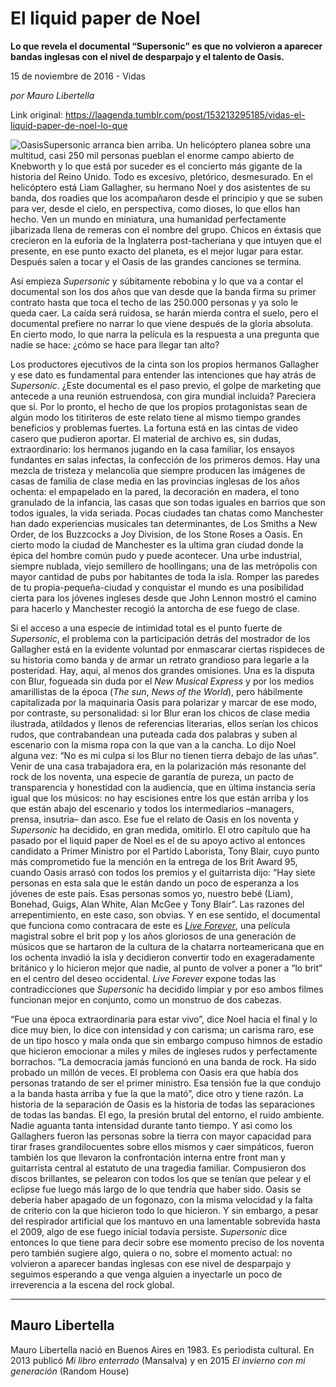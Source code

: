 # El liquid paper de Noel

**Lo que revela el documental “Supersonic” es que no volvieron a aparecer bandas inglesas con el nivel de
desparpajo y el talento de Oasis.**

15 de noviembre de 2016 - Vidas

_por Mauro Libertella_

Link original: https://laagenda.tumblr.com/post/153213295185/vidas-el-liquid-paper-de-noel-lo-que

![Oasis](https://64.media.tumblr.com/ee4b071da657a3130e169a7632781634/tumblr_inline_pk0a4x9hYo1t6q87u_500.png)Supersonic
arranca bien arriba. Un helicóptero planea sobre una multitud, casi
250 mil personas pueblan el enorme campo abierto de Knebworth y lo
que está por suceder es el concierto más gigante de la historia del
Reino Unido. Todo es excesivo, pletórico, desmesurado. En el
helicóptero está Liam Gallagher, su hermano Noel y dos asistentes
de su banda, dos roadies que los acompañaron desde el principio y
que se suben para ver, desde el cielo, en perspectiva, como dioses,
lo que ellos han hecho. Ven un mundo en miniatura, una humanidad
perfectamente jibarizada llena de remeras con el nombre del grupo.
Chicos en éxtasis que crecieron en la euforia de la Inglaterra
post-tacheriana y que intuyen que el presente, en ese punto exacto
del planeta, es el mejor lugar para estar. Después salen a tocar y
el Oasis de las grandes canciones se termina.

 Así empieza *Supersonic*
y súbitamente rebobina y lo que va a contar el documental son los
dos años que van desde que la banda firma su primer contrato hasta
que toca el techo de las 250.000 personas y ya solo le queda caer. La
caída será ruidosa, se harán mierda contra el suelo, pero el
documental prefiere no narrar lo que viene después de la gloria
absoluta. En cierto modo, lo que narra la película es la respuesta a
una pregunta que nadie se hace: ¿cómo se hace para llegar tan alto?

 Los productores
ejecutivos de la cinta son los propios hermanos Gallagher y ese dato
es fundamental para entender las intenciones que hay atrás de
*Supersonic*. ¿Este documental es el paso previo, el golpe de
marketing que antecede a una reunión estruendosa, con gira mundial
incluida? Pareciera que sí. Por lo pronto, el hecho de que los
propios protagonistas sean de algún modo los titiriteros de este
relato tiene al mismo tiempo grandes beneficios y problemas fuertes.
La fortuna está en las cintas de video casero que pudieron aportar.
El material de archivo es, sin dudas, extraordinario: los hermanos
jugando en la casa familiar, los ensayos fundantes en salas infectas,
la confección de los primeros demos. Hay una mezcla de tristeza y
melancolía que siempre producen las imágenes de casas de familia de
clase media en las provincias inglesas de los años ochenta: el
empapelado en la pared, la decoración en madera, el tono granulado
de la infancia, las casas que son todas iguales en barrios que son
todos iguales, la vida seriada. Pocas ciudades tan chatas como
Manchester han dado experiencias musicales tan determinantes, de Los
Smiths a New Order, de los Buzzcocks a Joy Division, de los Stone
Roses a Oasis. En cierto modo la ciudad de Manchester es la ultima
gran ciudad donde la épica del hombre común pudo y puede acontecer.
Una urbe industrial, siempre nublada, viejo semillero de hoollingans;
una de las metrópolis con mayor cantidad de pubs por habitantes de
toda la isla. Romper las paredes de tu propia-pequeña-ciudad y
conquistar el mundo es una posibilidad cierta para los jóvenes
ingleses desde que John Lennon mostró el camino para hacerlo y
Manchester recogió la antorcha de ese fuego de clase.

 Si el acceso a una
especie de intimidad total es el punto fuerte de *Supersonic*,
el problema con la participación detrás del mostrador de los
Gallagher está en la evidente voluntad por enmascarar ciertas
rispideces de su historia como banda y de armar un retrato grandioso
para legarle a la posteridad. Hay, aquí, al menos dos grandes
omisiones. Una es la disputa con Blur, fogueada sin duda por el *New
Musical Express* y por los medios amarillistas de la época (*The sun*,
*News of the World*), pero hábilmente capitalizada por la maquinaria
Oasis para polarizar y marcar de ese modo, por contraste, su
personalidad: si lor Blur eran los chicos de clase media ilustrada,
atildados y llenos de referencias literarias, ellos serían los
chicos rudos, que contrabandean una puteada cada dos palabras y suben
al escenario con la misma ropa con la que van a la cancha. Lo dijo
Noel alguna vez: “No es mi culpa si los Blur no tienen tierra
debajo de las uñas”. Venir de una casa trabajadora era, en la
polarización más resonante del rock de los noventa, una especie de
garantía de pureza, un pacto de transparencia y honestidad con la
audiencia, que en última instancia sería igual que los músicos: no
hay escisiones entre los que están arriba y los que están abajo del
escenario y todos los intermediarios –managers, prensa, insutria–
dan asco. Ese fue el relato de Oasis en los noventa y *Supersonic*
ha decidido, en gran medida, omitirlo. El otro capítulo que ha
pasado por el liquid paper de Noel es el de su apoyo activo al
entonces candidato a Primer Ministro por el Partido Laborista, Tony
Blair, cuyo punto más comprometido fue la mención en la entrega de
los Brit Award 95, cuando Oasis arrasó con todos los premios y el
guitarrista dijo: “Hay siete personas en esta sala que le están
dando un poco de esperanza a los jóvenes de este país. Esas
personas somos yo, nuestro bebé (Liam), Bonehad, Guigs, Alan White,
Alan McGee y Tony Blair”. Las razones del arrepentimiento, en este
caso, son obvias. Y en ese sentido, el documental que funciona como
contracara de este es *[Live Forever](https://www.youtube.com/watch?v=FxoTiD9UFdY)*, una película magistral
sobre el brit pop y los años gloriosos de una generación de músicos
que se hartaron de la cultura de la chatarra norteamericana que en
los ochenta invadió la isla y decidieron convertir todo en
exageradamente británico y lo hicieron mejor que nadie, al punto de
volver a poner a “lo brit” en el centro del deseo occidental.
*Live Forever* expone todas las contradicciones que *Supersonic*
ha decidido limpiar y por eso ambos filmes funcionan mejor en
conjunto, como un monstruo de dos cabezas.

 “Fue una época
extraordinaria para estar vivo”, dice Noel hacia el final y lo dice
muy bien, lo dice con intensidad y con carisma; un carisma raro, ese
de un tipo hosco y mala onda que sin embargo compuso himnos de
estadio que hicieron emocionar a miles y miles de ingleses rudos y
perfectamente borrachos. “La democracia jamás funcionó en una
banda de rock. Ha sido probado un millón de veces. El problema con
Oasis era que había dos personas tratando de ser el primer ministro.
Esa tensión fue la que condujo a la banda hasta arriba y fue la que
la mató”, dice otro y tiene razón. La historia de la separación
de Oasis es la historia de todas las separaciones de todas las
bandas. El ego, la presión brutal del entorno, el ruido ambiente.
Nadie aguanta tanta intensidad durante tanto tiempo. Y asi como los
Gallaghers fueron las personas sobre la tierra con mayor capacidad
para tirar frases grandilocuentes sobre ellos mismos y caer
simpáticos, fueron también los que llevaron la confrontación
interna entre front man y guitarrista central al estatuto de una
tragedia familiar. Compusieron dos discos brillantes, se pelearon con
todos los que se tenían que pelear y el eclipse fue luego más largo
de lo que tendría que haber sido. Oasis se debería haber apagado de
un fogonazo, con la misma velocidad y la falta de criterio con la que
hicieron todo lo que hicieron. Y sin embargo, a pesar del respirador
artificial que los mantuvo en una lamentable sobrevida hasta el 2009,
algo de ese fuego inicial todavía persiste. *Supersonic* dice
entonces lo que tiene para decir sobre ese momento preciso de los
noventa pero también sugiere algo, quiera o no, sobre el momento
actual: no volvieron a aparecer bandas inglesas con ese nivel de
desparpajo y seguimos esperando a que venga alguien a inyectarle un
poco de irreverencia a la escena del rock global. 




---

Mauro Libertella
----------------

Mauro Libertella nació en Buenos Aires en 1983. Es periodista cultural. En 2013 publicó *Mi libro enterrado* (Mansalva) y en 2015 *El invierno con mi generación* (Random House) 

